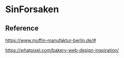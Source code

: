 # SinForsaken

## Reference

https://www.muffin-manufaktur-berlin.de/#

https://whatpixel.com/bakery-web-design-inspiration/
